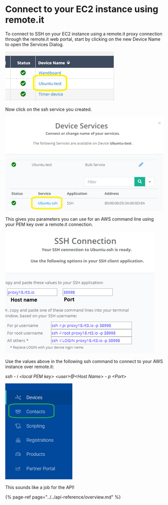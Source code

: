 # Connect to your EC2 instance using remote.it

To connect to SSH on your EC2 instance using a remote.it proxy connection through the remote.it web portal, start by clicking on the new Device Name to open the Services Dialog.

![](../../.gitbook/assets/image%20%2820%29.png)

Now click on the ssh service you created.

![](../../.gitbook/assets/image%20%28295%29.png)

This gives you parameters you can use for an AWS command line using your PEM key over a remote.it connection.

![](../../.gitbook/assets/image%20%28210%29.png)

Use the values above in the following ssh command to connect to your AWS instance over remote.it:

_ssh - i &lt;local PEM key&gt; &lt;user&gt;@&lt;Host Name&gt; - p &lt;Port&gt;_

![](../../.gitbook/assets/image%20%28413%29.png)

This sounds like a job for the API!

{% page-ref page="../../api-reference/overview.md" %}

